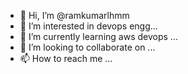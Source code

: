 - 👋 Hi, I’m @ramkumarlhmm
- 👀 I’m interested in devops engg...
- 🌱 I’m currently learning aws devops ...
- 💞️ I’m looking to collaborate on ...
- 📫 How to reach me ...

<!---
ramkumarlhmm/ramkumarlhmm is a ✨ special ✨ repository because its `README.md` (this file) appears on your GitHub profile.
You can click the Preview link to take a look at your changes.
--->
